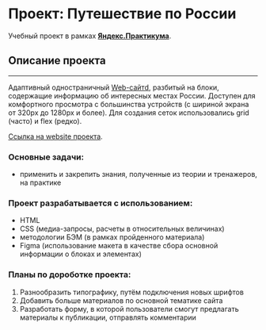 # Проект: Путешествие по России
Учебный проект в рамках [**Яндекс.Практикума**](https://practicum.yandex.ru/).  

## Описание проекта
---
Адаптивный одностраничный [Web-сайтd](https://avellow.github.io/russian-travel/), разбитый на блоки, содержащие информацию об интересных местах России.
Доступен для комфортного просмотра с большинства устройств (с шириной экрана от 320px до 1280px и более). 
Для создания сеток использовались grid (часто) и flex (редко).

[Ссылка на website проекта](https://avellow.github.io/russian-travel/).

### **Основные задачи:**  
* применить и закрепить знания, полученные из теории и тренажеров, на практике

### **Проект разрабатывается с использованием:**
* HTML 
* CSS (медиа-запросы, расчеты в относительных величинах)
* методологии БЭМ (в рамках пройденного материала)
* Figma (использование макета в качестве сбора основной информации о блоках и элементах)

### **Планы по дороботке проекта:**
1. Разнообразить типографику, путём подключения новых шрифтов
2. Добавить больше материалов по основной тематике сайта
3. Разработать форму, в которой пользователи смогут предлагать материалы к публикации, отправлять комментарии